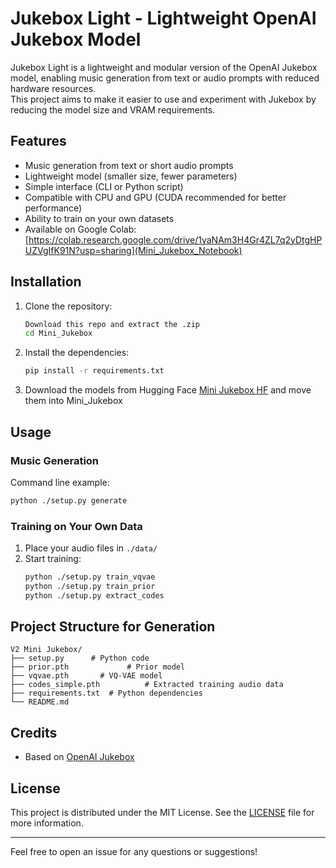 # Jukebox Light - Lightweight OpenAI Jukebox Model

Jukebox Light is a lightweight and modular version of the OpenAI Jukebox model, enabling music generation from text or audio prompts with reduced hardware resources.  
This project aims to make it easier to use and experiment with Jukebox by reducing the model size and VRAM requirements.

## Features

- Music generation from text or short audio prompts
- Lightweight model (smaller size, fewer parameters)
- Simple interface (CLI or Python script)
- Compatible with CPU and GPU (CUDA recommended for better performance)
- Ability to train on your own datasets
- Available on Google Colab: [https://colab.research.google.com/drive/1yaNAm3H4Gr4ZL7q2yDtgHPUZVgIfK91N?usp=sharing](Mini_Jukebox_Notebook)

## Installation

1. Clone the repository:
   ```bash
   Download this repo and extract the .zip
   cd Mini_Jukebox
   ```

2. Install the dependencies:
   ```bash
   pip install -r requirements.txt
   ```

3. Download the models from Hugging Face [Mini Jukebox HF](https://huggingface.co/Leo71288/OpenAI_Mini-Jukebox) and move them into Mini_Jukebox

## Usage

### Music Generation

Command line example:
```bash
python ./setup.py generate
```

### Training on Your Own Data

1. Place your audio files in `./data/`
2. Start training:
   ```bash
   python ./setup.py train_vqvae
   python ./setup.py train_prior
   python ./setup.py extract_codes
   ```

## Project Structure for Generation

```
V2 Mini Jukebox/
├── setup.py      # Python code
├── prior.pth             # Prior model
├── vqvae.pth       # VQ-VAE model
├── codes_simple.pth          # Extracted training audio data
├── requirements.txt  # Python dependencies
└── README.md
```

## Credits

- Based on [OpenAI Jukebox](https://github.com/openai/jukebox)

## License

This project is distributed under the MIT License. See the [LICENSE](LICENSE) file for more information.

---

Feel free to open an issue for any questions or suggestions!
